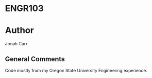 # ENGR103

# Author
Jonah Carr

## General Comments
Code mostly from my Oregon State University Engineering experience.
